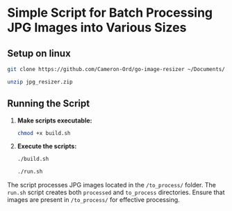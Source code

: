 
# Simple Script for Batch Processing JPG Images into Various Sizes

## Setup on linux

```bash
git clone https://github.com/Cameron-Ord/go-image-resizer ~/Documents/
```
```bash
unzip jpg_resizer.zip
```

## Running the Script

1. **Make scripts executable:**
   ```bash
   chmod +x build.sh
   ```

2. **Execute the scripts:**
   ```bash
   ./build.sh
   ```
   ```bash
   ./run.sh
   ```

The script processes JPG images located in the `/to_process/` folder. The `run.sh` script creates both `processed` and `to_process` directories. Ensure that images are present in `/to_process/` for effective processing.
